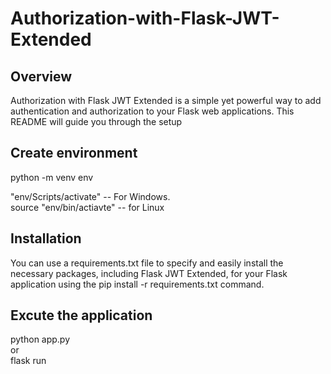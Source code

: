 # Authorization-with-Flask-JWT-Extended

## Overview

Authorization with Flask JWT Extended is a simple yet powerful way to add authentication and authorization to your Flask web applications. This README will guide you through the setup 

## Create environment
python -m venv env 

"env/Scripts/activate" -- For Windows. <br>
source "env/bin/actiavte" -- for Linux

## Installation
You can use a requirements.txt file to specify and easily install the necessary packages, including Flask JWT Extended, for your Flask application using the pip install -r requirements.txt command.

## Excute the application
python app.py <br>
or <br>
flask run 

